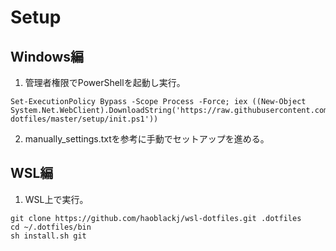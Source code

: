 # Setup
## Windows編
1. 管理者権限でPowerShellを起動し実行。
```
Set-ExecutionPolicy Bypass -Scope Process -Force; iex ((New-Object System.Net.WebClient).DownloadString('https://raw.githubusercontent.com/haoblackj/windows11-dotfiles/master/setup/init.ps1'))
```

2. manually_settings.txtを参考に手動でセットアップを進める。

## WSL編
1. WSL上で実行。
```
git clone https://github.com/haoblackj/wsl-dotfiles.git .dotfiles
cd ~/.dotfiles/bin
sh install.sh git
```

